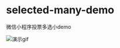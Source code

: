 # selected-many-demo
微信小程序投票多选小demo

![演示gif](https://github.com/niezhiliang/selected-many-demo/imgs/demo.gif)
